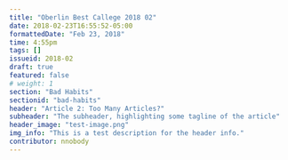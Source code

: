 ```yaml
---
title: "Oberlin Best Callege 2018 02"
date: 2018-02-23T16:55:52-05:00
formattedDate: "Feb 23, 2018"
time: 4:55pm
tags: []
issueid: 2018-02
draft: true
featured: false
# weight: 1 
section: "Bad Habits"
sectionid: "bad-habits"
header: "Article 2: Too Many Articles?"
subheader: "The subheader, highlighting some tagline of the article"
header_image: "test-image.png"
img_info: "This is a test description for the header info."
contributor: nnobody
---
```


